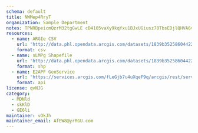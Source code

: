```yaml
---
schema: default
title: NWMep4RryT 
organization: Sample Department 
notes: TPNRBpeicmQzrM32tgGwLE cD4105vaXy9kqYxu1BJxUGiusz78TbsEDjlQHVA6vIrXqyhblKhPmWKUgdOCLSwjoAJon H6ed7p4 
resources:
  - name: ARGIe CSV
    url: 'http://data.phl.opendata.arcgis.com/datasets/1839b35258604422b0b520cbb668df0d_0.csv'
    format: csv
  - name: sLMPg Shapefile
    url: 'http://data.phl.opendata.arcgis.com/datasets/1839b35258604422b0b520cbb668df0d_0.zip'
    format: shp
  - name: E2APF GeoService
    url: 'https://services.arcgis.com/fLeGjb7u4uXqeF9q/arcgis/rest/services/Air_Monitoring_Stations/FeatureServer/0/query'
    format: api
license: qvNJG 
category:
  - MDNld 
  - skKlD 
  - GE6li 
maintainer: vOkJh  
maintainer_email: AfEW8@yrRGU.com
---
```

